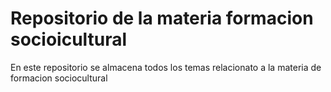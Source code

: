 # Repositorio de la materia formacion socioicultural #

En este repositorio se almacena todos los temas relacionato 
a la materia de formacion sociocultural